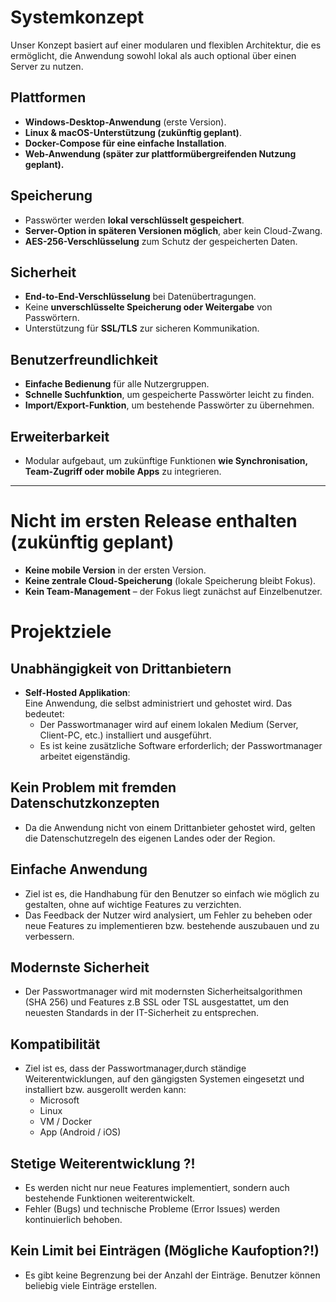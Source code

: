 # Systemkonzept

Unser Konzept basiert auf einer modularen und flexiblen Architektur, die es ermöglicht, die Anwendung sowohl lokal als auch optional über einen Server zu nutzen.

## **Plattformen**
- **Windows-Desktop-Anwendung** (erste Version).
- **Linux & macOS-Unterstützung (zukünftig geplant)**.
- **Docker-Compose für eine einfache Installation**.
- **Web-Anwendung (später zur plattformübergreifenden Nutzung geplant).**

## **Speicherung**
- Passwörter werden **lokal verschlüsselt gespeichert**.
- **Server-Option in späteren Versionen möglich**, aber kein Cloud-Zwang.
- **AES-256-Verschlüsselung** zum Schutz der gespeicherten Daten.

## **Sicherheit**
- **End-to-End-Verschlüsselung** bei Datenübertragungen.
- Keine **unverschlüsselte Speicherung oder Weitergabe** von Passwörtern.
- Unterstützung für **SSL/TLS** zur sicheren Kommunikation.

## **Benutzerfreundlichkeit**
- **Einfache Bedienung** für alle Nutzergruppen.
- **Schnelle Suchfunktion**, um gespeicherte Passwörter leicht zu finden.
- **Import/Export-Funktion**, um bestehende Passwörter zu übernehmen.

## **Erweiterbarkeit**
- Modular aufgebaut, um zukünftige Funktionen **wie Synchronisation, Team-Zugriff oder mobile Apps** zu integrieren.

---

# **Nicht im ersten Release enthalten (zukünftig geplant)**
- **Keine mobile Version** in der ersten Version.
- **Keine zentrale Cloud-Speicherung** (lokale Speicherung bleibt Fokus).
- **Kein Team-Management** – der Fokus liegt zunächst auf Einzelbenutzer. 
# Projektziele

## Unabhängigkeit von Drittanbietern
- **Self-Hosted Applikation**:  
  Eine Anwendung, die selbst administriert und gehostet wird. Das bedeutet:  
  - Der Passwortmanager wird auf einem lokalen Medium (Server, Client-PC, etc.) installiert und ausgeführt.  
  - Es ist keine zusätzliche Software erforderlich; der Passwortmanager arbeitet eigenständig.

## Kein Problem mit fremden Datenschutzkonzepten
- Da die Anwendung nicht von einem Drittanbieter gehostet wird, gelten die Datenschutzregeln des eigenen Landes oder der Region.

## Einfache Anwendung
- Ziel ist es, die Handhabung für den Benutzer so einfach wie möglich zu gestalten, ohne auf wichtige Features zu verzichten.  
- Das Feedback der Nutzer wird analysiert, um Fehler zu beheben oder neue Features zu implementieren bzw. bestehende auszubauen und zu verbessern.

## Modernste Sicherheit
- Der Passwortmanager wird mit modernsten Sicherheitsalgorithmen (SHA 256) und Features z.B SSL oder TSL ausgestattet, um den neuesten Standards in der IT-Sicherheit zu entsprechen.

## Kompatibilität
- Ziel ist es, dass der Passwortmanager,durch ständige Weiterentwicklungen, auf den gängigsten Systemen eingesetzt und installiert bzw. ausgerollt werden kann:
  - Microsoft  
  - Linux  
  - VM / Docker  
  - App (Android / iOS)

## Stetige Weiterentwicklung ?!
- Es werden nicht nur neue Features implementiert, sondern auch bestehende Funktionen weiterentwickelt.  
- Fehler (Bugs) und technische Probleme (Error Issues) werden kontinuierlich behoben.

## Kein Limit bei Einträgen (Mögliche Kaufoption?!)
- Es gibt keine Begrenzung bei der Anzahl der Einträge. Benutzer können beliebig viele Einträge erstellen.

